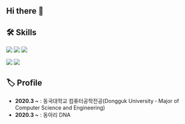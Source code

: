 ## Hi there 👋


## 🛠️ Skills

<p>
  <img src="https://img.shields.io/badge/python-3776AB?style=for-the-badge&logo=python&logoColor=white"/>
  <img src="https://img.shields.io/badge/C-A8B9CC?style=for-the-badge&logo=C&logoColor=white"/>
  <img src="https://img.shields.io/badge/-C++-blue?style=for-the-badge&logo=cplusplus"/>
</p>
<p>
  <img src="https://img.shields.io/badge/Node.js-43853D?style=for-the-badge&logo=node.js&logoColor=white"/>
  <img src="https://img.shields.io/badge/PyTorch-EE4C2C?style=for-the-badge&logo=PyTorch&logoColor=white"/>
</p>

## 🏷️ Profile</h2>
<ul align="left">
  <li><strong>2020.3 ~</strong> : 동국대학교 컴퓨터공학전공(Dongguk University ‐ Major of Computer Science and Engineering)</li>
  <li><strong>2020.3 ~</strong> : 동아리 DNA</li>
</ul>

